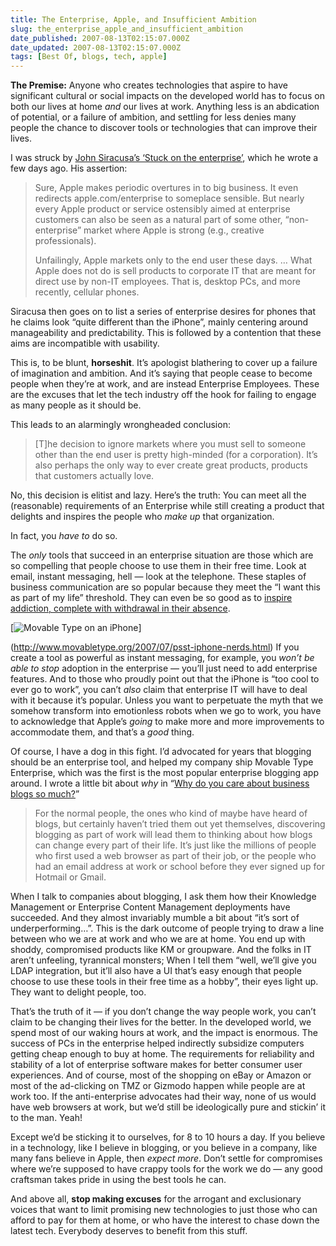 ```yaml
---
title: The Enterprise, Apple, and Insufficient Ambition
slug: the_enterprise_apple_and_insufficient_ambition
date_published: 2007-08-13T02:15:07.000Z
date_updated: 2007-08-13T02:15:07.000Z
tags: [Best Of, blogs, tech, apple]
---
```


**The Premise:** Anyone who creates technologies that aspire to have significant cultural or social impacts on the developed world has to focus on both our lives at home *and* our lives at work. Anything less is an abdication of potential, or a failure of ambition, and settling for less denies many people the chance to discover tools or technologies that can improve their lives.

I was struck by [John Siracusa’s ‘Stuck on the enterprise’](http://arstechnica.com/staff/fatbits.ars/2007/08/09/stuck-on-the-enterprise), which he wrote a few days ago. His assertion:

> Sure, Apple makes periodic overtures in to big business. It even redirects apple.com/enterprise to someplace sensible. But nearly every Apple product or service ostensibly aimed at enterprise customers can also be seen as a natural part of some other, “non-enterprise” market where Apple is strong (e.g., creative professionals).
> 
> Unfailingly, Apple markets only to the end user these days. … What Apple does not do is sell products to corporate IT that are meant for direct use by non-IT employees. That is, desktop PCs, and more recently, cellular phones.

Siracusa then goes on to list a series of enterprise desires for phones that he claims look “quite different than the iPhone”, mainly centering around manageability and predictability. This is followed by a contention that these aims are incompatible with usability.

This is, to be blunt, **horseshit**. It’s apologist blathering to cover up a failure of imagination and ambition. And it’s saying that people cease to become people when they’re at work, and are instead Enterprise Employees. These are the excuses that let the tech industry off the hook for failing to engage as many people as it should be.

This leads to an alarmingly wrongheaded conclusion:

> [T]he decision to ignore markets where you must sell to someone other than the end user is pretty high-minded (for a corporation). It’s also perhaps the only way to ever create great products, products that customers actually love.

No, this decision is elitist and lazy. Here’s the truth: You can meet all the (reasonable) requirements of an Enterprise while still creating a product that delights and inspires the people who *make up* that organization.

In fact, you *have to* do so.

The *only* tools that succeed in an enterprise situation are those which are so compelling that people choose to use them in their free time. Look at email, instant messaging, hell — look at the telephone. These staples of business communication are so popular because they meet the “I want this as part of my life” threshold. They can even be so good as to [inspire addiction, complete with withdrawal in their absence](http://www.nytimes.com/2007/04/19/technology/19blackberry.html?ex=1334635200&amp;en=6613977af214b57d&amp;ei=5090&amp;partner=rssuserland&amp;emc=rss).

[![Movable Type on an iPhone](https://cdn.glitch.global/034ff067-8128-4744-8807-d19cee4142e7/iphone-sm.jpg?v=1714791279463)]

(http://www.movabletype.org/2007/07/psst-iphone-nerds.html) If you create a tool as powerful as instant messaging, for example, you *won’t be able to stop* adoption in the enterprise — you’ll just need to add enterprise features. And to those who proudly point out that the iPhone is “too cool to ever go to work”, you can’t *also* claim that enterprise IT will have to deal with it because it’s popular. Unless you want to perpetuate the myth that we somehow transform into emotionless robots when we go to work, you have to acknowledge that Apple’s *going* to make more and more improvements to accommodate them, and that’s a *good* thing.

Of course, I have a dog in this fight. I’d advocated for years that blogging should be an enterprise tool, and helped my company ship Movable Type Enterprise, which was the first is the most popular enterprise blogging app around. I wrote a little bit about *why* in “[Why do you care about business blogs so much?](http://www.sixapart.com/movabletype/news/2007/06/why-business-blogs.html)”

> For the normal people, the ones who kind of maybe have heard of blogs, but certainly haven’t tried them out yet themselves, discovering blogging as part of work will lead them to thinking about how blogs can change every part of their life. It’s just like the millions of people who first used a web browser as part of their job, or the people who had an email address at work or school before they ever signed up for Hotmail or Gmail.

When I talk to companies about blogging, I ask them how their Knowledge Management or Enterprise Content Management deployments have succeeded. And they almost invariably mumble a bit about “it’s sort of underperforming…”. This is the dark outcome of people trying to draw a line between who we are at work and who we are at home. You end up with shoddy, compromised products like KM or groupware. And the folks in IT aren’t unfeeling, tyrannical monsters; When I tell them “well, we’ll give you LDAP integration, but it’ll also have a UI that’s easy enough that people choose to use these tools in their free time as a hobby”, their eyes light up. They want to delight people, too.

That’s the truth of it — if you don’t change the way people work, you can’t claim to be changing their lives for the better. In the developed world, we spend most of our waking hours at work, and the impact is enormous. The success of PCs in the enterprise helped indirectly subsidize computers getting cheap enough to buy at home. The requirements for reliability and stability of a lot of enterprise software makes for better consumer user experiences. And of course, most of the shopping on eBay or Amazon or most of the ad-clicking on TMZ or Gizmodo happen while people are at work too. If the anti-enterprise advocates had their way, none of us would have web browsers at work, but we’d still be ideologically pure and stickin’ it to the man. Yeah!

Except we’d be sticking it to ourselves, for 8 to 10 hours a day. If you believe in a technology, like I believe in blogging, or you believe in a company, like many fans believe in Apple, then *expect more*. Don’t settle for compromises where we’re supposed to have crappy tools for the work we do — any good craftsman takes pride in using the best tools he can.

And above all, **stop making excuses** for the arrogant and exclusionary voices that want to limit promising new technologies to just those who can afford to pay for them at home, or who have the interest to chase down the latest tech. Everybody deserves to benefit from this stuff.
